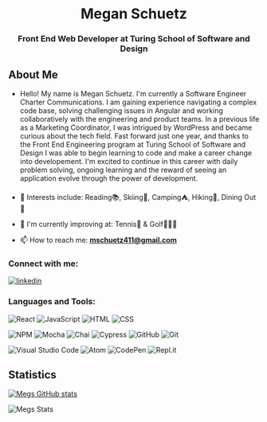 <h1 align="center">Megan Schuetz</h1>
<h3 align="center">Front End Web Developer at Turing School of Software and Design</h3>

## About Me

- Hello! My name is Megan Schuetz. I'm currently a Software Engineer Charter Communications. I am gaining experience navigating a complex code base, solving challenging issues in Angular and working collaboratively with the engineering and product teams. In a previous life as a Marketing Coordinator, I was intrigued by WordPress and became curious about the tech field. Fast forward just one year, and thanks to the Front End Engineering program at Turing School of Software and Design I was able to begin learning to code and make a career change into developement. I'm excited to continue in this career with daily problem solving, ongoing learning and the reward of seeing an application evolve through the power of development.   


- 🌻 Interests include: Reading📚, Skiing🎿, Camping⛺️, Hiking🌲, Dining Out🍴

- 🌱 I'm currently improving at:  Tennis🎾 & Golf🏌🏼‍♀️

- 📫 How to reach me: **mschuetz411@gmail.com**

<h3 align="left">Connect with me:</h3>
<p>
  <a href="https://www.linkedin.com/in/megan-schuetz/" target="_blank"><img alt="linkedin" src="https://img.shields.io/badge/-LinkedIn-black.svg?style=for-the-badge&logo=linkedin&colorB=1C5D99"/></a>


<h3 align="left">Languages and Tools:</h3>

![React](https://img.shields.io/badge/react-%2320232a.svg?style=for-the-badge&logo=react&logoColor=%2361DAFB)
![JavaScript](https://img.shields.io/badge/javascript-%23323330.svg?logo=javascript&logoColor=%23F7DF1E&style=for-the-badge)
![HTML](https://img.shields.io/badge/HTML5-E34F26?style=for-the-badge&logo=html5&logoColor=white)
![CSS](https://img.shields.io/badge/CSS3-1572B6?style=for-the-badge&logo=css3&logoColor=white)

![NPM](https://img.shields.io/badge/NPM-%23000000.svg?style=for-the-badge&logo=npm&logoColor=white)
![Mocha](https://img.shields.io/badge/Mocha-8D6748?style=for-the-badge&logo=Mocha&logoColor=white)
![Chai](https://img.shields.io/badge/chai-A30701?style=for-the-badge&logo=chai&logoColor=white)
![Cypress](https://img.shields.io/badge/-cypress-%23E5E5E5?style=for-the-badge&logo=cypress&logoColor=058a5e)
![GitHub](https://img.shields.io/badge/github-%23121011.svg?style=for-the-badge&logo=github&logoColor=white)
![Git](https://img.shields.io/badge/git-%23F05033.svg?style=for-the-badge&logo=git&logoColor=white)

![Visual Studio Code](https://img.shields.io/badge/visual%20studio%20code-%230078d7.svg?logo=visual-studio-code&logoColor=white&style=for-the-badge)
![Atom](https://img.shields.io/badge/Atom-%2366595C.svg?style=for-the-badge&logo=atom&logoColor=white)
![CodePen](https://img.shields.io/badge/CodePen-white?style=for-the-badge&logo=codepen&logoColor=black)
![Repl.it](https://img.shields.io/badge/Repl.it-%230D101E.svg?style=for-the-badge&logo=replit&logoColor=white)

## Statistics

[![Megs GitHub stats](https://github-readme-stats.vercel.app/api?username=megschuetz&show_icons=true&theme=synthwave)](https://github.com/megschuetz/github-readme-stats)


![Megs Stats](https://github-readme-stats.vercel.app/api/top-langs?username=megschuetz&show_icons=true&locale=en&layout=compact&theme=synthwave)
